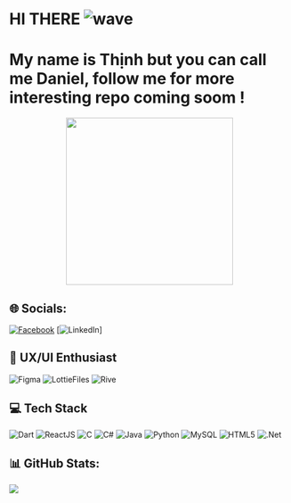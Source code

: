 # HI THERE ![wave](https://user-images.githubusercontent.com/18350557/176309783-0785949b-9127-417c-8b55-ab5a4333674e.gif)

# My name is Thịnh but you can call me Daniel, follow me for more interesting repo coming soom !
<p align="center">
<img src="https://media.giphy.com/media/qgQUggAC3Pfv687qPC/giphy.gif" width="300"/>
</p>

## 🌐 Socials:
[![Facebook](https://img.shields.io/badge/Facebook-1877F2?style=for-the-badge&logo=facebook&logoColor=white)](https://facebook.com/doletruongthinh)
[![LinkedIn](https://img.shields.io/badge/LinkedIn-0A66C2?style=for-the-badge&logo=linkedin&logoColor=white)]

## 🧠 UX/UI Enthusiast
![Figma](https://img.shields.io/badge/Figma-F24E1E?style=for-the-badge&logo=figma&logoColor=white)
![LottieFiles](https://img.shields.io/badge/LottieFiles-00B5E2?style=for-the-badge&logo=lottiefiles&logoColor=white)
![Rive](https://img.shields.io/badge/Rive-000000?style=for-the-badge&logo=rive&logoColor=white)

## 💻 Tech Stack

![Dart](https://img.shields.io/badge/Dart-0175C2?style=for-the-badge&logo=dart&logoColor=white)
![ReactJS](https://img.shields.io/badge/React-20232A?style=for-the-badge&logo=react&logoColor=61DAFB)
![C](https://img.shields.io/badge/C-00599C?style=for-the-badge&logo=c&logoColor=white)
![C#](https://img.shields.io/badge/C%23-239120?style=for-the-badge&logo=c-sharp&logoColor=white)
![Java](https://img.shields.io/badge/Java-007396?style=for-the-badge&logo=java&logoColor=white)
![Python](https://img.shields.io/badge/Python-3776AB?style=for-the-badge&logo=python&logoColor=white)
![MySQL](https://img.shields.io/badge/MySQL-4479A1?style=for-the-badge&logo=mysql&logoColor=white)
![HTML5](https://img.shields.io/badge/HTML5-E34F26?style=for-the-badge&logo=html5&logoColor=white)
![.Net](https://img.shields.io/badge/.NET-512BD4?style=for-the-badge&logo=dotnet&logoColor=white)



## 📊 GitHub Stats:

![](https://github-readme-stats.vercel.app/api/top-langs/?username=mavuong3112&layout=compact&theme=dark)


<!--
**mavuong3112/mavuong3112** is a ✨ _special_ ✨ repository because its `README.md` (this file) appears on your GitHub profile.

Here are some ideas to get you started:

- 🔭 I’m currently working on ...
- 🌱 I’m currently learning ...
- 👯 I’m looking to collaborate on ...
- 🤔 I’m looking for help with ...
- 💬 Ask me about ...
- 📫 How to reach me: ...
- 😄 Pronouns: ...
- ⚡ Fun fact: ...
-->
